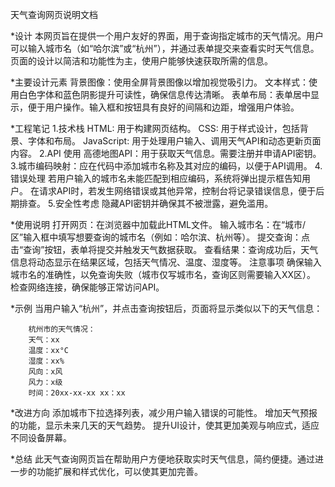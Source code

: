 天气查询网页说明文档

*设计
    本网页旨在提供一个用户友好的界面，用于查询指定城市的天气情况。用户可以输入城市名（如“哈尔滨”或“杭州”），并通过表单提交来查看实时天气信息。页面的设计以简洁和功能性为主，使用户能够快速获取所需的信息。

*主要设计元素
    背景图像：使用全屏背景图像以增加视觉吸引力。
    文本样式：使用白色字体和蓝色阴影提升可读性，确保信息传达清晰。
    表单布局：表单居中显示，便于用户操作。输入框和按钮具有良好的间隔和边距，增强用户体验。

*工程笔记
    1.技术栈
        HTML: 用于构建网页结构。
        CSS: 用于样式设计，包括背景、字体和布局。
        JavaScript: 用于处理用户输入、调用天气API和动态更新页面内容。
    2.API 使用
        高德地图API：用于获取天气信息。需要注册并申请API密钥。
    3.城市编码映射：应在代码中添加城市名称及其对应的编码，以便于API调用。
    4.错误处理
        若用户输入的城市名未能匹配到相应编码，系统将弹出提示框告知用户。
        在请求API时，若发生网络错误或其他异常，控制台将记录错误信息，便于后期排查。
    5.安全性考虑
        隐藏API密钥并确保其不被泄露，避免滥用。

*使用说明
    打开网页：在浏览器中加载此HTML文件。
    输入城市名：在“城市/区”输入框中填写想要查询的城市名（例如：哈尔滨、杭州等）。
    提交查询：点击“查询”按钮，表单将提交并触发天气数据获取。
    查看结果：查询成功后，天气信息将动态显示在结果区域，包括天气情况、温度、湿度等。
    注意事项
        确保输入城市名的准确性，以免查询失败（城市仅写城市名，查询区则需要输入XX区）。
        检查网络连接，确保能够正常访问API。

*示例
        当用户输入“杭州”，并点击查询按钮后，页面将显示类似以下的天气信息：

        杭州市的天气情况：
        天气：xx
        温度：xx°C
        湿度：xx%
        风向：x风
        风力：x级
        时间：20xx-xx-xx xx：xx

*改进方向
        添加城市下拉选择列表，减少用户输入错误的可能性。
        增加天气预报的功能，显示未来几天的天气趋势。
        提升UI设计，使其更加美观与响应式，适应不同设备屏幕。

*总结
    此天气查询网页旨在帮助用户方便地获取实时天气信息，简约便捷。通过进一步的功能扩展和样式优化，可以使其更加完善。